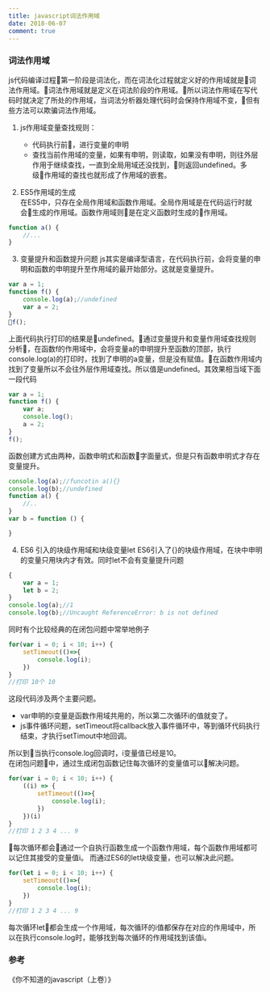 ```yaml
---
title: javascript词法作用域
date: 2018-06-07
comment: true
---
```

### 词法作用域
js代码编译过程第一阶段是词法化，而在词法化过程就定义好的作用域就是词法作用域。词法作用域就是定义在词法阶段的作用域。所以词法作用域在写代码时就决定了所处的作用域，当词法分析器处理代码时会保持作用域不变，但有些方法可以欺骗词法作用域。

1. js作用域变量查找规则：
    - 代码执行前，进行变量的申明
    - 查找当前作用域的变量，如果有申明，则读取，如果没有申明，则往外层作用于继续查找，一直到全局用域还没找到，则返回undefined。多级作用域的查找也就形成了作用域的嵌套。

2. ES5作用域的生成     
在ES5中，只存在全局作用域和函数作用域。全局作用域是在代码运行时就会生成的作用域。函数作用域则是在定义函数时生成的作用域。
```js
function a() {
    //...
}
```

3. 变量提升和函数提升问题
js其实是编译型语言，在代码执行前，会将变量的申明和函数的申明提升至作用域的最开始部分。这就是变量提升。
```js
var a = 1;
function f() {
    console.log(a);//undefined
    var a = 2;
}
f();
```
上面代码执行打印的结果是undefined。通过变量提升和变量作用域查找规则分析，在函数f的作用域中，会将变量a的申明提升至函数的顶部，执行console.log(a)的打印时，找到了申明的a变量，但是没有赋值。在函数作用域内找到了变量所以不会往外层作用域查找。所以值是undefined。其效果相当域下面一段代码
```js
var a = 1;
function f() {
    var a;
    console.log();
    a = 2;
}
f();
```
函数创建方式由两种，函数申明式和函数字面量式，但是只有函数申明式才存在变量提升。
```js
console.log(a);//funcotin a(){}
console.log(b);//undefined
function a() {
    //..
}
var b = function () {

}
```

4. ES6 引入的块级作用域和块级变量let
ES6引入了{}的块级作用域，在块中申明的变量只用块内才有效。同时let不会有变量提升问题
```js
{
    var a = 1;
    let b = 2;
}
console.log(a);//1
console.log(b);//Uncaught ReferenceError: b is not defined
```
同时有个比较经典的在闭包问题中常举地例子
```js
for(var i = 0; i < 10; i++) {
    setTimeout(()=>{
        console.log(i);
    })
}
//打印 10个 10
```
这段代码涉及两个主要问题。
- var申明的i变量是函数作用域共用的，所以第二次循环i的值就变了。
- js事件循环问题，setTimeout将callback放入事件循环中，等到循环代码执行结束，才执行setTimout中地回调。       

所以到当执行console.log回调时，i变量值已经是10。       
在闭包问题中，通过生成闭包函数记住每次循环的变量值可以解决问题。
```js
for(var i = 0; i < 10; i++) {
    ((i) => {
        setTimeout(()=>{
            console.log(i);
        })
    })(i)
}
//打印 1 2 3 4 ... 9
```
每次循环都会通过一个自执行函数生成一个函数作用域，每个函数作用域都可以记住其接受的变量值i。 而通过ES6的let块级变量，也可以解决此问题。
```js
for(let i = 0; i < 10; i++) {
    setTimeout(()=>{
        console.log(i);
    })
}
//打印 1 2 3 4 ... 9
```  
每次循环let都会生成一个作用域，每次循环的i值都保存在对应的作用域中，所以在执行console.log时，能够找到每次循环的作用域找到该值i。


### 参考
《你不知道的javascript（上卷）》
